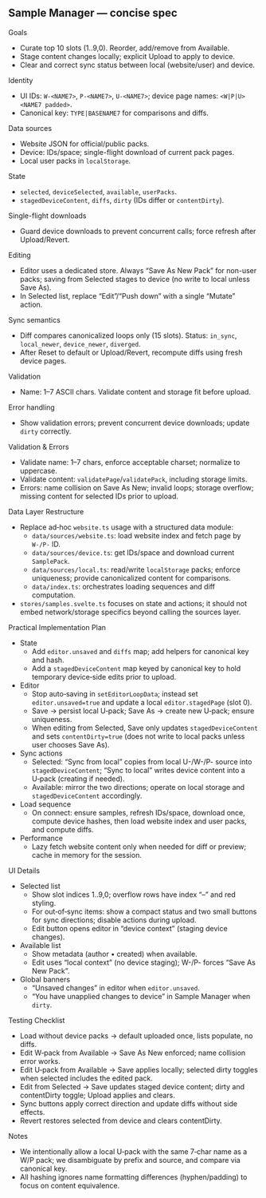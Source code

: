 ## Sample Manager — concise spec

Goals
- Curate top 10 slots (1..9,0). Reorder, add/remove from Available.
- Stage content changes locally; explicit Upload to apply to device.
- Clear and correct sync status between local (website/user) and device.

Identity
- UI IDs: `W-<NAME7>`, `P-<NAME7>`, `U-<NAME7>`; device page names: `<W|P|U><NAME7 padded>`.
- Canonical key: `TYPE|BASENAME7` for comparisons and diffs.

Data sources
- Website JSON for official/public packs.
- Device: IDs/space; single-flight download of current pack pages.
- Local user packs in `localStorage`.

State
- `selected`, `deviceSelected`, `available`, `userPacks`.
- `stagedDeviceContent`, `diffs`, `dirty` (IDs differ or `contentDirty`).

Single-flight downloads
- Guard device downloads to prevent concurrent calls; force refresh after Upload/Revert.

Editing
- Editor uses a dedicated store. Always “Save As New Pack” for non-user packs; saving from Selected stages to device (no write to local unless Save As).
- In Selected list, replace “Edit”/“Push down” with a single “Mutate” action.

Sync semantics
- Diff compares canonicalized loops only (15 slots). Status: `in_sync`, `local_newer`, `device_newer`, `diverged`.
- After Reset to default or Upload/Revert, recompute diffs using fresh device pages.

Validation
- Name: 1–7 ASCII chars. Validate content and storage fit before upload.

Error handling
- Show validation errors; prevent concurrent device downloads; update `dirty` correctly.

Validation & Errors
- Validate name: 1–7 chars, enforce acceptable charset; normalize to uppercase.
- Validate content: `validatePage`/`validatePack`, including storage limits.
- Errors: name collision on Save As New; invalid loops; storage overflow; missing content for selected IDs prior to upload.

Data Layer Restructure
- Replace ad‑hoc `website.ts` usage with a structured data module:
  - `data/sources/website.ts`: load website index and fetch page by `W-/P-` ID.
  - `data/sources/device.ts`: get IDs/space and download current `SamplePack`.
  - `data/sources/local.ts`: read/write `localStorage` packs; enforce uniqueness; provide canonicalized content for comparisons.
  - `data/index.ts`: orchestrates loading sequences and diff computation.
- `stores/samples.svelte.ts` focuses on state and actions; it should not embed network/storage specifics beyond calling the sources layer.

Practical Implementation Plan
- State
  - Add `editor.unsaved` and `diffs` map; add helpers for canonical key and hash.
  - Add a `stagedDeviceContent` map keyed by canonical key to hold temporary device‑side edits prior to upload.
- Editor
  - Stop auto‑saving in `setEditorLoopData`; instead set `editor.unsaved=true` and update a local `editor.stagedPage` (slot 0).
  - Save → persist local U‑pack; Save As → create new U‑pack; ensure uniqueness.
  - When editing from Selected, Save only updates `stagedDeviceContent` and sets `contentDirty=true` (does not write to local packs unless user chooses Save As).
- Sync actions
  - Selected: “Sync from local” copies from local U-/W-/P- source into `stagedDeviceContent`; “Sync to local” writes device content into a U‑pack (creating if needed).
  - Available: mirror the two directions; operate on local storage and `stagedDeviceContent` accordingly.
- Load sequence
  - On connect: ensure samples, refresh IDs/space, download once, compute device hashes, then load website index and user packs, and compute diffs.
- Performance
  - Lazy fetch website content only when needed for diff or preview; cache in memory for the session.

UI Details
- Selected list
  - Show slot indices 1..9,0; overflow rows have index “–” and red styling.
  - For out‑of‑sync items: show a compact status and two small buttons for sync directions; disable actions during upload.
  - Edit button opens editor in “device context” (staging device changes).
- Available list
  - Show metadata (author • created) when available.
  - Edit uses “local context” (no device staging); W-/P- forces “Save As New Pack”.
- Global banners
  - “Unsaved changes” in editor when `editor.unsaved`.
  - “You have unapplied changes to device” in Sample Manager when `dirty`.

Testing Checklist
- Load without device packs → default uploaded once, lists populate, no diffs.
- Edit W‑pack from Available → Save As New enforced; name collision error works.
- Edit U‑pack from Available → Save applies locally; selected dirty toggles when selected includes the edited pack.
- Edit from Selected → Save updates staged device content; dirty and contentDirty toggle; Upload applies and clears.
- Sync buttons apply correct direction and update diffs without side effects.
- Revert restores selected from device and clears contentDirty.

Notes
- We intentionally allow a local U‑pack with the same 7‑char name as a W/P pack; we disambiguate by prefix and source, and compare via canonical key.
- All hashing ignores name formatting differences (hyphen/padding) to focus on content equivalence.
